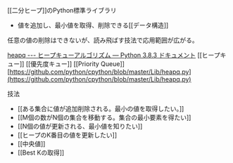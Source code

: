 
[[二分ヒープ]]のPython標準ライブラリ
- 値を追加し、最小値を取得、削除できる[[データ構造]]

任意の値の削除はできないが、読み飛ばす技法で応用範囲が広がる。

[heapq --- ヒープキューアルゴリズム — Python 3.8.3 ドキュメント](https://docs.python.org/ja/3/library/heapq.html)
[[ヒープキュー]] [[優先度キュー]] [[Priority Queue]]
[https://github.com/python/cpython/blob/master/Lib/heapq.py](https://github.com/python/cpython/blob/master/Lib/heapq.py)

技法
- [[ある集合に値が追加削除される。最小の値を取得したい。]]
- [[M個の数がN個の集合を移動する。集合の最小要素を得たい]]
- [[N個の値が更新される、最小値を知りたい]]
- [[ヒープのK番目の値を更新したい]]
- [[中央値]]
- [[Best Kの取得]]